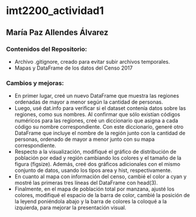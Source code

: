 # imt2200_actividad1
## María Paz Allendes Álvarez
### Contenidos del Repositorio:
- Archivo .gitignore, creado para evitar subir archivos temporales.
- Mapas y DataFrame de los datos del Censo 2017
### Cambios y mejoras:
- En primer lugar, creé un nuevo DataFrame que muestra las regiones ordenadas de mayor a menor según la cantidad de personas.
- Luego, usé dat.info para verificar si el dataset contenía datos sobre las regiones, como sus nombres. Al confirmar que sólo existían códigos numéricos para las regiones, creé un diccionario que asigna a cada código su nombre correspondiente. Con este diccionario, generé otro DataFrame que incluye el nombre de la región junto con la cantidad de personas, ordenado de mayor a menor junto con su mapa correspondiente.
- Respecto a la visualización, modifiqué el gráfico de distribución de población por edad y región cambiando los colores y el tamaño de la figura (figsize). Además, creé dos gráficos adicionales con el mismo conjunto de datos, usando los tipos area y hist, respectivamente.
- En cuanto al mapa con información del censo, cambié el color a cyan y mostré las primeras tres líneas del DataFrame con head(3).
- Finalmente, en el mapa de población total por manzana, ajusté los colores, modifiqué el espacio de la barra de color, cambié la posición de la leyend poniéndola abajo y la barra de colores la coloqué a la izquierda, para mejorar la presentación visual.
